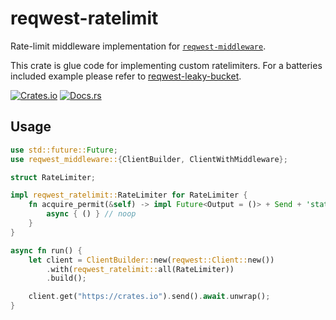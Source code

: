 # reqwest-ratelimit

Rate-limit middleware implementation for
[`reqwest-middleware`](https://crates.io/crates/reqwest-middleware).

This crate is glue code for implementing custom ratelimiters.
For a batteries included example please refer to [reqwest-leaky-bucket](https://github.com/xDarksome/reqwest-ratelimit).

[![Crates.io](https://img.shields.io/crates/v/reqwest-ratelimit.svg)](https://crates.io/crates/reqwest-ratelimit)
[![Docs.rs](https://docs.rs/reqwest-ratelimit/badge.svg)](https://docs.rs/reqwest-ratelimit)

## Usage

```rust
use std::future::Future;
use reqwest_middleware::{ClientBuilder, ClientWithMiddleware};

struct RateLimiter;

impl reqwest_ratelimit::RateLimiter for RateLimiter {
    fn acquire_permit(&self) -> impl Future<Output = ()> + Send + 'static {
        async { () } // noop
    }
}

async fn run() {
    let client = ClientBuilder::new(reqwest::Client::new())
        .with(reqwest_ratelimit::all(RateLimiter))
        .build();

    client.get("https://crates.io").send().await.unwrap();
}
```

